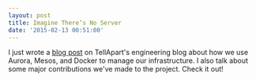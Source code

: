 ```yaml
---
layout: post
title: Imagine There’s No Server
date: '2015-02-13 00:51:00'
---
```


I just wrote a  [blog post](http://www.tellapart.com/imagine-theres-no-server/) on TellApart's engineering blog about how we use Aurora, Mesos, and Docker to manage our infrastructure.  I also talk about some major contributions we've made to the project.  Check it out!